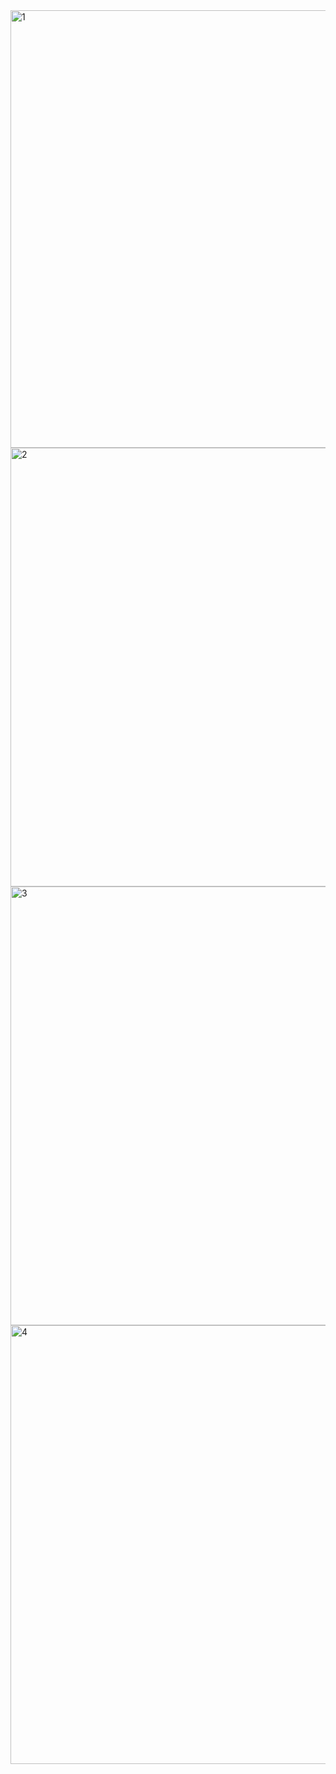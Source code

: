 <img width="700" alt="1" src="https://user-images.githubusercontent.com/77845973/121935880-2de75300-cd73-11eb-9aa5-7561d278445c.PNG">
<img width="702" alt="2" src="https://user-images.githubusercontent.com/77845973/121935888-30e24380-cd73-11eb-9454-3bee1ea8a12b.PNG">
<img width="702" alt="3" src="https://user-images.githubusercontent.com/77845973/121935897-3475ca80-cd73-11eb-8ca5-7a144ec866eb.PNG">
<img width="702" alt="4" src="https://user-images.githubusercontent.com/77845973/121935911-38a1e800-cd73-11eb-9aa2-fe78eeba410a.PNG">
